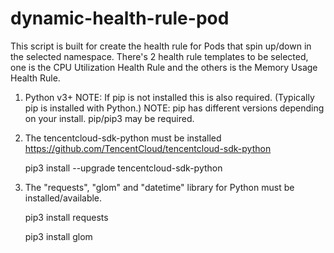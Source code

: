 # dynamic-health-rule-pod
This script is built for create the health rule for Pods that spin up/down in the selected namespace. There's 2 health rule templates to be selected, one is the CPU Utilization Health Rule and the others is the Memory Usage Health Rule.

1. Python v3+
NOTE: If pip is not installed this is also required. (Typically pip is installed with Python.) NOTE: pip has different versions depending on your install. pip/pip3 may be required.

2. The tencentcloud-sdk-python must be installed
https://github.com/TencentCloud/tencentcloud-sdk-python

    pip3 install --upgrade tencentcloud-sdk-python

3. The "requests", "glom" and "datetime" library for Python must be installed/available.

    pip3 install requests
    
    pip3 install glom
